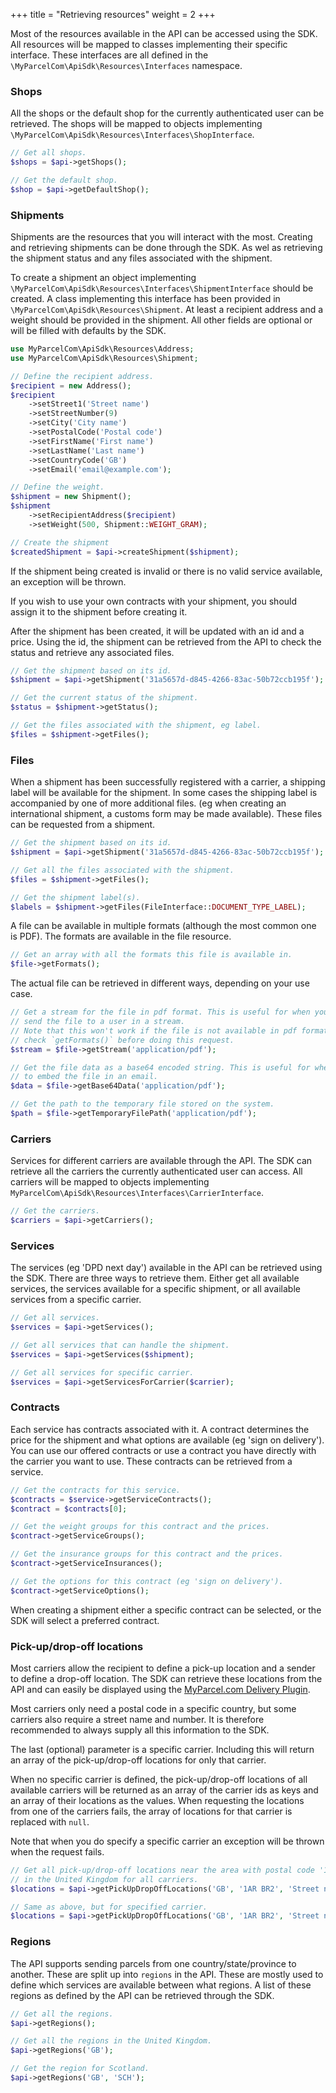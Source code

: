 +++
title = "Retrieving resources"
weight = 2
+++

Most of the resources available in the API can be accessed using the SDK. All resources will be mapped to classes implementing their specific interface. These interfaces are all defined in the
`\MyParcelCom\ApiSdk\Resources\Interfaces` namespace.

### Shops
All the shops or the default shop for the currently authenticated user can be retrieved. The shops will be mapped to objects implementing `\MyParcelCom\ApiSdk\Resources\Interfaces\ShopInterface`.

```php
// Get all shops.
$shops = $api->getShops();

// Get the default shop.
$shop = $api->getDefaultShop();
```

### Shipments
Shipments are the resources that you will interact with the most. Creating and retrieving shipments can be done through the SDK. As wel as retrieving the shipment status and any files associated with the shipment.

To create a shipment an object implementing `\MyParcelCom\ApiSdk\Resources\Interfaces\ShipmentInterface` should be created. A class implementing this interface has been provided in `\MyParcelCom\ApiSdk\Resources\Shipment`. At least a recipient address and a weight should be provided in the shipment. All other fields are optional or will be filled with defaults by the SDK.

```php
use MyParcelCom\ApiSdk\Resources\Address;
use MyParcelCom\ApiSdk\Resources\Shipment;

// Define the recipient address.
$recipient = new Address();
$recipient
    ->setStreet1('Street name')
    ->setStreetNumber(9)
    ->setCity('City name')
    ->setPostalCode('Postal code')
    ->setFirstName('First name')
    ->setLastName('Last name')
    ->setCountryCode('GB')
    ->setEmail('email@example.com');

// Define the weight.
$shipment = new Shipment();
$shipment
    ->setRecipientAddress($recipient)
    ->setWeight(500, Shipment::WEIGHT_GRAM);

// Create the shipment
$createdShipment = $api->createShipment($shipment);
```

If the shipment being created is invalid or there is no valid service available, an exception will be thrown.

If you wish to use your own contracts with your shipment, you should assign it to the shipment before creating it.

After the shipment has been created, it will be updated with an id and a price. Using the id, the shipment can be retrieved from the API to check the status and retrieve any associated files.

```php
// Get the shipment based on its id.
$shipment = $api->getShipment('31a5657d-d845-4266-83ac-50b72ccb195f');

// Get the current status of the shipment.
$status = $shipment->getStatus();

// Get the files associated with the shipment, eg label.
$files = $shipment->getFiles();
```

### Files
When a shipment has been successfully registered with a carrier, a shipping label will be available for the shipment. In some cases the shipping label is accompanied by one of more additional files. (eg when creating an international shipment, a customs form may be made available). These files can be requested from a shipment.

```php
// Get the shipment based on its id.
$shipment = $api->getShipment('31a5657d-d845-4266-83ac-50b72ccb195f');

// Get all the files associated with the shipment.
$files = $shipment->getFiles();

// Get the shipment label(s).
$labels = $shipment->getFiles(FileInterface::DOCUMENT_TYPE_LABEL);
```

A file can be available in multiple formats (although the most common one is PDF). The formats are available in the file resource.

```php
// Get an array with all the formats this file is available in.
$file->getFormats();
```

The actual file can be retrieved in different ways, depending on your use case.

```php
// Get a stream for the file in pdf format. This is useful for when you want to
// send the file to a user in a stream.
// Note that this won't work if the file is not available in pdf format,
// check `getFormats()` before doing this request.
$stream = $file->getStream('application/pdf');

// Get the file data as a base64 encoded string. This is useful for when you want
// to embed the file in an email.
$data = $file->getBase64Data('application/pdf');

// Get the path to the temporary file stored on the system.
$path = $file->getTemporaryFilePath('application/pdf');
```

### Carriers
Services for different carriers are available through the API. The SDK can retrieve all the carriers the currently authenticated user can access. All carriers will be mapped to objects implementing `MyParcelCom\ApiSdk\Resources\Interfaces\CarrierInterface`.

```php
// Get the carriers.
$carriers = $api->getCarriers();
```

### Services
The services (eg 'DPD next day') available in the API can be retrieved using the SDK. There are three ways to retrieve them. Either get all available services, the services available for a specific shipment, or all available services from a specific carrier.

```php
// Get all services.
$services = $api->getServices();

// Get all services that can handle the shipment.
$services = $api->getServices($shipment);

// Get all services for specific carrier.
$services = $api->getServicesForCarrier($carrier);
```

### Contracts
Each service has contracts associated with it. A contract determines the price for the shipment and what options are available (eg 'sign on delivery'). You can use our offered contracts or use a contract you have directly with the carrier you want to use. These contracts can be retrieved from a service.

```php
// Get the contracts for this service.
$contracts = $service->getServiceContracts();
$contract = $contracts[0];

// Get the weight groups for this contract and the prices.
$contract->getServiceGroups();

// Get the insurance groups for this contract and the prices.
$contract->getServiceInsurances();

// Get the options for this contract (eg 'sign on delivery').
$contract->getServiceOptions();
```

When creating a shipment either a specific contract can be selected, or the SDK will select a preferred contract.

### Pick-up/drop-off locations
Most carriers allow the recipient to define a pick-up location and a sender to define a drop-off location. The SDK can retrieve these locations from the API and can easily be displayed using the [MyParcel.com Delivery Plugin](https://github.com/MyParcelCOM/delivery-plugin).

Most carriers only need a postal code in a specific country, but some carriers also require a street name and number. It is therefore recommended to always supply all this information to the SDK.

The last (optional) parameter is a specific carrier. Including this will return an array of the pick-up/drop-off locations for only that carrier.

When no specific carrier is defined, the pick-up/drop-off locations of all available carriers will be returned as an array of the carrier ids as keys and an array of their locations as the values. When requesting the locations from one of the carriers fails, the array of locations for that carrier is replaced with `null`.

Note that when you do specify a specific carrier an exception will be thrown when the request fails.

```php
// Get all pick-up/drop-off locations near the area with postal code '1AR BR2'
// in the United Kingdom for all carriers.
$locations = $api->getPickUpDropOffLocations('GB', '1AR BR2', 'Street name', 4);

// Same as above, but for specified carrier.
$locations = $api->getPickUpDropOffLocations('GB', '1AR BR2', 'Street name', 4, $carrier);
```

### Regions
The API supports sending parcels from one country/state/province to another. These are split up into `regions` in the API. These are mostly used to define which services are available between what regions. A list of these regions as defined by the API can be retrieved through the SDK.

```php
// Get all the regions.
$api->getRegions();

// Get all the regions in the United Kingdom.
$api->getRegions('GB');

// Get the region for Scotland.
$api->getRegions('GB', 'SCH');
```

